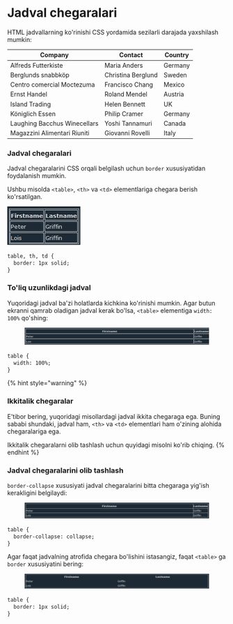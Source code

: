 # Jadval chegaralari

HTML jadvallarning ko'rinishi CSS yordamida sezilarli darajada yaxshilash mumkin:

| Company                      | Contact            | Country |
| ---------------------------- | ------------------ | ------- |
| Alfreds Futterkiste          | Maria Anders       | Germany |
| Berglunds snabbköp           | Christina Berglund | Sweden  |
| Centro comercial Moctezuma   | Francisco Chang    | Mexico  |
| Ernst Handel                 | Roland Mendel      | Austria |
| Island Trading               | Helen Bennett      | UK      |
| Königlich Essen              | Philip Cramer      | Germany |
| Laughing Bacchus Winecellars | Yoshi Tannamuri    | Canada  |
| Magazzini Alimentari Riuniti | Giovanni Rovelli   | Italy   |

### Jadval chegaralari <a href="#jadval-chegaralari" id="jadval-chegaralari"></a>

Jadval chegaralarini CSS orqali belgilash uchun `border` xususiyatidan foydalanish mumkin.

Ushbu misolda `<table>`, `<th>` va `<td>` elementlariga chegara berish ko'rsatilgan.

![](<../../../.gitbook/assets/image (306).png>)

```
table, th, td {
  border: 1px solid;
}
```

### To'liq uzunlikdagi jadval <a href="#uzun-jadval" id="uzun-jadval"></a>

Yuqoridagi jadval ba'zi holatlarda kichkina ko'rinishi mumkin. Agar butun ekranni qamrab oladigan jadval kerak bo'lsa, `<table>` elementiga `width: 100%` qo'shing:

<figure><img src="../../../.gitbook/assets/image (646).png" alt=""><figcaption></figcaption></figure>

```
table {
  width: 100%;
}
```

{% hint style="warning" %}
### Ikkitalik chegaralar <a href="#ikki-tomonlama-chegaralar" id="ikki-tomonlama-chegaralar"></a>

E'tibor bering, yuqoridagi misollardagi jadval ikkita chegaraga ega. Buning sababi shundaki, jadval ham, `<th>` va `<td>` elementlari ham o'zining alohida chegaralariga ega.

Ikkitalik chegaralarni olib tashlash uchun quyidagi misolni ko'rib chiqing.
{% endhint %}

### Jadval chegaralarini olib tashlash <a href="#jadval-chegaralarini-olib-tashlash" id="jadval-chegaralarini-olib-tashlash"></a>

`border-collapse` xususiyati jadval chegaralarini bitta chegaraga yig'ish kerakligini belgilaydi:

<figure><img src="../../../.gitbook/assets/image (142).png" alt=""><figcaption></figcaption></figure>

```
table {
  border-collapse: collapse;
}
```

Agar faqat jadvalning atrofida chegara bo'lishini istasangiz, faqat  `<table>` ga `border` xususiyatini bering:

<figure><img src="../../../.gitbook/assets/image (516).png" alt=""><figcaption></figcaption></figure>

```
table {
  border: 1px solid;
}
```
